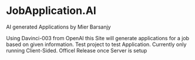 # JobApplication.AI
AI generated Applications by Mier Barsanjy

Using Davinci-003 from OpenAI this Site will generate applications for a job based on given information.
Test project to test Application.
Currently only running Client-Sided. Officel Release once Server is setup
